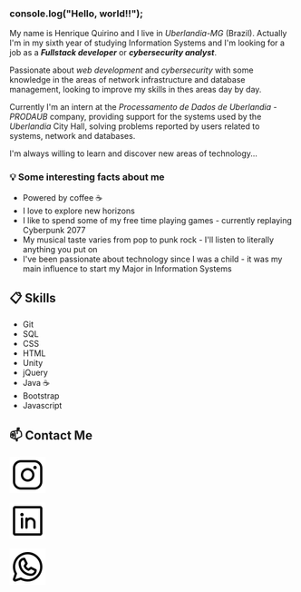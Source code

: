 ### console.log("Hello, world!!");

My name is Henrique Quirino and I live in *Uberlandia-MG* (Brazil). Actually I'm in my sixth year of studying Information Systems and I'm looking for a job as a ***Fullstack developer*** or ***cybersecurity analyst***.

Passionate about *web development* and *cybersecurity* with some knowledge in the areas of network infrastructure and database management, looking to improve my skills in thes areas day by day.

Currently I'm an intern at the *Processamento de Dados de Uberlandia - PRODAUB* company, providing support for the systems used by the *Uberlandia* City Hall, solving problems reported by users related to systems, network and databases.

I'm always willing to learn and discover new areas of technology...

### 💡 Some interesting facts about me

- Powered by coffee ☕
- I love to explore new horizons
- I like to spend some of my free time playing games - currently replaying Cyberpunk 2077
- My musical taste varies from pop to punk rock - I'll listen to literally anything you put on
- I've been passionate about technology since I was a child - it was my main influence to start my Major in Information Systems

## 📋 Skills

* Git 
* SQL
* CSS
* HTML
* Unity 
* jQuery
* Java ☕
* Bootstrap 
* Javascript

## 📫 Contact Me

  <a href="https://www.instagram.com/henrique_qrn" target="_blank"> <img src="./svg/instagram-logo.svg" target="_blank" ></a>

  <a href="https://www.linkedin.com/in/henrique-quirino" target="_blank"><img src="./svg/linkedin-logo.svg" target="_blank"></a> 

  <a href="https://web.whatsapp.com/send?phone=+5534996932060" target="_blank"><img src="./svg/whatsapp-logo.svg" target="_blank"></a>
